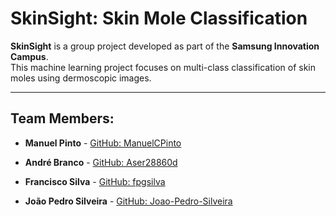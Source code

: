 # SkinSight: Skin Mole Classification

**SkinSight** is a group project developed as part of the **Samsung Innovation Campus**.  
This machine learning project focuses on multi-class classification of skin moles using dermoscopic images.

---

## Team Members:

- **Manuel Pinto** - [GitHub: ManuelCPinto](https://github.com/ManuelCPinto)  

- **André Branco** - [GitHub: Aser28860d](https://github.com/Aser28860d)  

- **Francisco Silva** - [GitHub: fpgsilva](https://github.com/fpgsilva)  

- **João Pedro Silveira** - [GitHub: Joao-Pedro-Silveira](https://github.com/Joao-Pedro-Silveira)  
